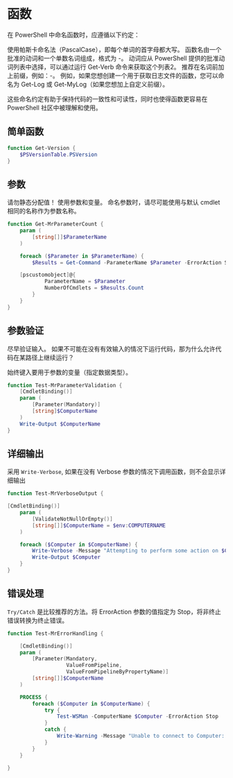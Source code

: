 # 函数
在 PowerShell 中命名函数时，应遵循以下约定：

使用帕斯卡命名法（PascalCase），即每个单词的首字母都大写。
函数名由一个批准的动词和一个单数名词组成，格式为 <ApprovedVerb>-<Noun>。
动词应从 PowerShell 提供的批准动词列表中选择，可以通过运行 Get-Verb 命令来获取这个列表2。
推荐在名词前加上前缀，例如：<ApprovedVerb>-<Prefix><SingularNoun>。
例如，如果您想创建一个用于获取日志文件的函数，您可以命名为 Get-Log 或 Get-MyLog（如果您想加上自定义前缀）。

这些命名约定有助于保持代码的一致性和可读性，同时也使得函数更容易在 PowerShell 社区中被理解和使用。

## 简单函数
```PowerShell
function Get-Version {
    $PSVersionTable.PSVersion
}
```
## 参数
请勿静态分配值！ 使用参数和变量。 命名参数时，请尽可能使用与默认 cmdlet 相同的名称作为参数名称。
```PowerShell
function Get-MrParameterCount {
    param (
        [string[]]$ParameterName
    )

    foreach ($Parameter in $ParameterName) {
        $Results = Get-Command -ParameterName $Parameter -ErrorAction SilentlyContinue

    [pscustomobject]@{
            ParameterName = $Parameter
            NumberOfCmdlets = $Results.Count
        }
    }
}
```

## 参数验证
尽早验证输入。 如果不可能在没有有效输入的情况下运行代码，那为什么允许代码在某路径上继续运行？

始终键入要用于参数的变量（指定数据类型）。
```PowerShell
function Test-MrParameterValidation {
    [CmdletBinding()]
    param (
        [Parameter(Mandatory)]
        [string]$ComputerName
    )
    Write-Output $ComputerName
}
```
## 详细输出
采用 <code>Write-Verbose</code>, 如果在没有 Verbose 参数的情况下调用函数，则不会显示详细输出
```PowerShell
function Test-MrVerboseOutput {

[CmdletBinding()]
    param (
        [ValidateNotNullOrEmpty()]
        [string[]]$ComputerName = $env:COMPUTERNAME
    )

    foreach ($Computer in $ComputerName) {
        Write-Verbose -Message "Attempting to perform some action on $Computer"
        Write-Output $Computer
    }
}
```

## 错误处理
<code>Try/Catch</code> 是比较推荐的方法。将 ErrorAction 参数的值指定为 Stop，将非终止错误转换为终止错误。

```PowerShell
function Test-MrErrorHandling {

    [CmdletBinding()]
    param (
        [Parameter(Mandatory,
                   ValueFromPipeline,
                   ValueFromPipelineByPropertyName)]
        [string[]]$ComputerName
    )

    PROCESS {
        foreach ($Computer in $ComputerName) {
            try {
                Test-WSMan -ComputerName $Computer -ErrorAction Stop
            }
            catch {
                Write-Warning -Message "Unable to connect to Computer: $Computer"
            }
        }
    }

}
```